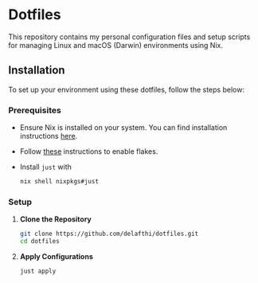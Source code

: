 # Dotfiles

This repository contains my personal configuration files and setup scripts for managing Linux and macOS (Darwin) environments using Nix.

## Installation

To set up your environment using these dotfiles, follow the steps below:

### Prerequisites

- Ensure Nix is installed on your system. You can find installation instructions [here](https://nixos.org/download.html).
- Follow [these](https://nixos.wiki/wiki/Flakes) instructions to enable flakes.
- Install `just` with

  ```bash
  nix shell nixpkgs#just
  ```

### Setup

1. **Clone the Repository**

   ```bash
   git clone https://github.com/delafthi/dotfiles.git
   cd dotfiles
   ```

2. **Apply Configurations**

   ```bash
   just apply
   ```
